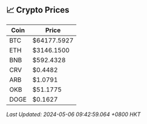 ## 📈 Crypto Prices

| Coin | Price |
| ---- | ----- |
| BTC | $64177.5927 |
| ETH | $3146.1500 |
| BNB | $592.4328 |
| CRV | $0.4482 |
| ARB | $1.0791 |
| OKB | $51.1775 |
| DOGE | $0.1627 |

_Last Updated: 2024-05-06 09:42:59.064 +0800 HKT_